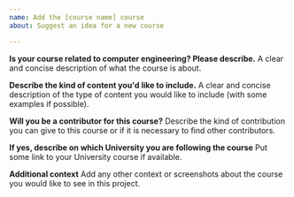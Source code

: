 ```yaml
---
name: Add the [course name] course
about: Suggest an idea for a new course

---
```


**Is your course related to computer engineering? Please describe.**
A clear and concise description of what the course is about.

**Describe the kind of content you'd like to include.**
A clear and concise description of the type of content you would like to include (with some examples if possible).

**Will you be a contributor for this course?**
Describe the kind of contribution you can give to this course or if it is necessary to find other contributors.

**If yes, describe on which University you are following the course**
Put some link to your University course if available.

**Additional context**
Add any other context or screenshots about the course you would like to see in this project.
